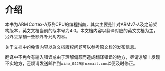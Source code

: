 # 介绍

本书为ARM Cortex-A系列CPU的编程指南，其实主要是针对ARMv7-A及之前架构版本，英文文档当前的版本号为4.0。本文档内容以翻译对应的英文文档为主，另外会穿插一些额外补充的内容。

关于文档中的免责内容以及文档版权问题可以参考原文档的发布信息。

翻译中不免会有输入错误或由于理解偏颇而造成翻译错误的地方，尽请谅解！发现不实地方，还烦请发送邮件到`xiao_0429@foxmail.com`以便及时修正。


